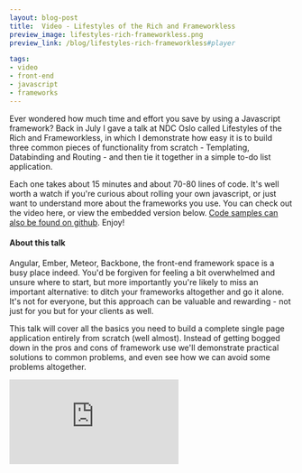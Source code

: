 ```yaml
---
layout: blog-post
title:  Video - Lifestyles of the Rich and Frameworkless
preview_image: lifestyles-rich-frameworkless.png
preview_link: /blog/lifestyles-rich-frameworkless#player

tags:
- video
- front-end
- javascript
- frameworks
---
```


Ever wondered how much time and effort you save by using a Javascript framework? Back in July I gave a talk at NDC Oslo called Lifestyles of the Rich and Frameworkless, in which I demonstrate how easy it is to build three common pieces of functionality from scratch - Templating, Databinding and Routing - and then tie it together in a simple to-do list application.

Each one takes about 15 minutes and about 70-80 lines of code. It's well worth a watch if you're curious about rolling your own javascript, or just want to understand more about the frameworks you use. You can check out the video here, or view the embedded version below. [Code samples can also be found on github](https://github.com/beyond-code-github/Frameworkless). Enjoy!
<!--more-->
#### About this talk

Angular, Ember, Meteor, Backbone, the front-end framework space is a busy place indeed. You'd be forgiven for feeling a bit overwhelmed and unsure where to start, but more importantly you're likely to miss an important alternative: to ditch your frameworks altogether and go it alone. It's not for everyone, but this approach can be valuable and rewarding - not just for you but for your clients as well.

This talk will cover all the basics you need to build a complete single page application entirely from scratch (well almost). Instead of getting bogged down in the pros and cons of framework use we'll demonstrate practical solutions to common problems, and even see how we can avoid some problems altogether.

<a name="player"></a>
<div class='embed-container'><iframe src='https://player.vimeo.com/video/131642362' frameborder='0' webkitAllowFullScreen mozallowfullscreen allowFullScreen></iframe></div>